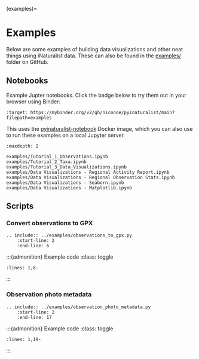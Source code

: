 (examples)=
# Examples
Below are some examples of building data visualizations and other neat things using
iNaturalist data. These can also be found in the
[examples/](https://github.com/niconoe/pyinaturalist/tree/main/examples) folder on GitHub.

## Notebooks
Example Jupter notebooks. Click the badge below to try them out in your browser using Binder:

```{image} https://mybinder.org/badge_logo.svg
:target: https://mybinder.org/v2/gh/niconoe/pyinaturalist/main?filepath=examples
```

This uses the
[pyinaturalist-notebook](https://github.com/JWCook/pyinaturalist-notebook)
Docker image, which you can also use to run these examples on a local Jupyter server.

```{toctree}
:maxdepth: 2

examples/Tutorial_1_Observations.ipynb
examples/Tutorial_2_Taxa.ipynb
examples/Tutorial_3_Data_Visualizations.ipynb
examples/Data Visualizations - Regional Activity Report.ipynb
examples/Data Visualizations - Regional Observation Stats.ipynb
examples/Data Visualizations - Seaborn.ipynb
examples/Data Visualizations - Matplotlib.ipynb
```

<!--
TODO: Can't generate thumbnails for Altair visualizations
.. nbgallery::
:caption: This is a thumbnail gallery
:name: nb-gallery
-->


## Scripts

### Convert observations to GPX
```{eval-rst}
.. include:: ../examples/observations_to_gpx.py
    :start-line: 2
    :end-line: 6
```

:::{admonition} Example code
:class: toggle

```{literalinclude} ../examples/observations_to_gpx.py
:lines: 1,8-
```
:::

### Observation photo metadata
```{eval-rst}
.. include:: ../examples/observation_photo_metadata.py
    :start-line: 2
    :end-line: 17
```

:::{admonition} Example code
:class: toggle

```{literalinclude} ../examples/observation_photo_metadata.py
:lines: 1,19-
```
:::
